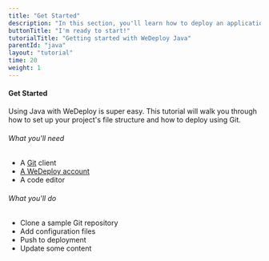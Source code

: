 ```yaml
---
title: "Get Started"
description: "In this section, you'll learn how to deploy an application using WeDeploy Java."
buttonTitle: "I'm ready to start!"
tutorialTitle: "Getting started with WeDeploy Java"
parentId: "java"
layout: "tutorial"
time: 20
weight: 1
---
```


#### Get Started

Using Java with WeDeploy is super easy. This tutorial will walk you through how to set up your project's file structure and how to deploy using Git.

###### What you'll need

<ul class="checklist">
	<li>A <a href="https://git-scm.com/downloads" target="_blank">Git</a> client</li>
	<li><a href="https://console.wedeploy.com/signup" target="_blank">A WeDeploy account</a></li>
	<li>A code editor</li>
</ul>

###### What you'll do

<ul class="checklist">
	<li>Clone a sample Git repository</li>
	<li>Add configuration files</li>
	<li>Push to deployment</li>
	<li>Update some content</li>
</ul>

